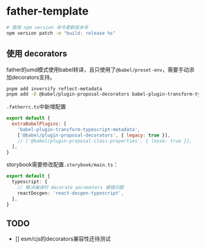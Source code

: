 # father-template

```sh
# 使用 npm version 命令更新版本号
npm version patch -m "build: release %s"
```

## 使用 decorators

father的umd模式使用babel转译，且只使用了`@babel/preset-env`，需要手动添加decorators支持。

```sh
pnpm add inversify reflect-metadata
pnpm add -D @babel/plugin-proposal-decorators babel-plugin-transform-typescript-metadata
```

`.fatherrc.ts`中新增配置

```js
export default {
  extraBabelPlugins: [
    'babel-plugin-transform-typescript-metadata',
    ['@babel/plugin-proposal-decorators', { legacy: true }],
    // ['@babel/plugin-proposal-class-properties', { loose: true }],
  ],
}
```

storybook需要修改配置`.storybook/main.ts`：

```ts
export default {
  typescript: {
    // 解决编译时 decorate parameters 报错问题
    reactDocgen: 'react-docgen-typescript',
  },
}
```

## TODO

- [] esm/cjs的decorators兼容性还待测试
